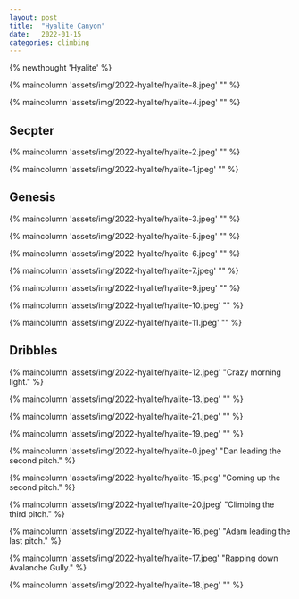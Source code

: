 ```yaml
---
layout: post
title:  "Hyalite Canyon"
date:   2022-01-15 
categories: climbing
---
```

{% newthought 'Hyalite' %}  

<!--more-->
{% maincolumn 'assets/img/2022-hyalite/hyalite-8.jpeg' "" %}

{% maincolumn 'assets/img/2022-hyalite/hyalite-4.jpeg' "" %}

## Secpter 

{% maincolumn 'assets/img/2022-hyalite/hyalite-2.jpeg' "" %}

{% maincolumn 'assets/img/2022-hyalite/hyalite-1.jpeg' "" %}


## Genesis 
{% maincolumn 'assets/img/2022-hyalite/hyalite-3.jpeg' "" %}

{% maincolumn 'assets/img/2022-hyalite/hyalite-5.jpeg' "" %}

{% maincolumn 'assets/img/2022-hyalite/hyalite-6.jpeg' "" %}

{% maincolumn 'assets/img/2022-hyalite/hyalite-7.jpeg' "" %}

{% maincolumn 'assets/img/2022-hyalite/hyalite-9.jpeg' "" %}

{% maincolumn 'assets/img/2022-hyalite/hyalite-10.jpeg' "" %}

{% maincolumn 'assets/img/2022-hyalite/hyalite-11.jpeg' "" %}


## Dribbles

{% maincolumn 'assets/img/2022-hyalite/hyalite-12.jpeg' "Crazy morning light." %}

{% maincolumn 'assets/img/2022-hyalite/hyalite-13.jpeg' "" %}

{% maincolumn 'assets/img/2022-hyalite/hyalite-21.jpeg' "" %}


{% maincolumn 'assets/img/2022-hyalite/hyalite-19.jpeg' "" %}


{% maincolumn 'assets/img/2022-hyalite/hyalite-0.jpeg' "Dan leading the second pitch." %}

{% maincolumn 'assets/img/2022-hyalite/hyalite-15.jpeg' "Coming up the second pitch." %}

{% maincolumn 'assets/img/2022-hyalite/hyalite-20.jpeg' "Climbing the third pitch." %}

{% maincolumn 'assets/img/2022-hyalite/hyalite-16.jpeg' "Adam leading the last pitch." %}



{% maincolumn 'assets/img/2022-hyalite/hyalite-17.jpeg' "Rapping down Avalanche Gully." %}

{% maincolumn 'assets/img/2022-hyalite/hyalite-18.jpeg' "" %}

